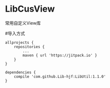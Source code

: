 # LibCusView
常用自定义View库

#导入方式
```
allprojects {
	repositories {
		...
		maven { url 'https://jitpack.io' }
	}
}
```

```
dependencies {
    compile 'com.github.Lib-hjf:LibUtil:1.1.0'
}
```